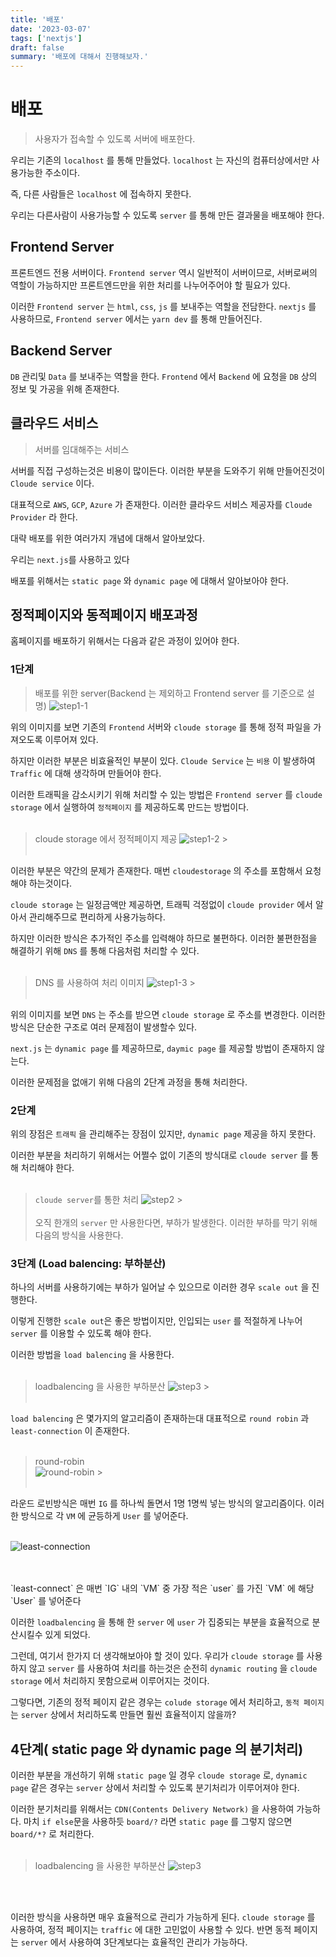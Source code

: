```yaml
---
title: '배포'
date: '2023-03-07'
tags: ['nextjs']
draft: false
summary: '배포에 대해서 진행해보자.'
---
```


# 배포

> 사용자가 접속할 수 있도록 서버에 배포한다.

우리는 기존의 `localhost` 를 통해 만들었다.
`localhost` 는 자신의 컴퓨터상에서만 사용가능한 주소이다.

즉, 다른 사람들은 `localhost` 에 접속하지 못한다.

우리는 다른사람이 사용가능할 수 있도록 `server` 를 통해 만든 결과물을 배포해야 한다.

## Frontend Server

프론트엔드 전용 서버이다.
`Frontend server` 역시 일반적이 서버이므로, 서버로써의 역할이 가능하지만 프론트엔드만을 위한 처리를 나누어주어야 할 필요가 있다.

이러한 `Frontend server` 는 `html`, `css`, `js` 를 보내주는 역할을 전담한다.
`nextjs` 를 사용하므로, `Frontend server` 에서는 `yarn dev` 를 통해 만들어진다.

## Backend Server

`DB` 관리및 `Data` 를 보내주는 역할을 한다.
`Frontend` 에서 `Backend` 에 요청을 `DB` 상의 정보 및 가공을 위해 존재한다.

## 클라우드 서비스

> 서버를 임대해주는 서비스

서버를 직접 구성하는것은 비용이 많이든다.
이러한 부분을 도와주기 위해 만들어진것이 `Cloude service` 이다.

대표적으로 `AWS`, `GCP`, `Azure` 가 존재한다.
이러한 클라우드 서비스 제공자를 `Cloude Provider` 라 한다.

대략 배포를 위한 여러가지 개념에 대해서 알아보았다.

우리는 `next.js`를 사용하고 있다

배포를 위해서는 `static page` 와 `dynamic page` 에 대해서 알아보아야 한다.

## 정적페이지와 동적페이지 배포과정

홈페이지를 배포하기 위해서는 다음과 같은 과정이 있어야 한다.

### 1단계

> 배포를 위한 server(Backend 는 제외하고 Frontend server 를 기준으로 설명)
> ![step1-1](/static/images/2023-03/step1-1.svg)

위의 이미지를 보면 기존의 `Frontend` 서버와 `cloude storage` 를 통해 정적 파일을 가져오도록 이루어져 있다.

하지만 이러한 부분은 비효율적인 부분이 있다.
`Cloude Service` 는 `비용` 이 발생하여 `Traffic` 에 대해 생각하며 만들어야 한다.

이러한 트래픽을 감소시키기 위해 처리할 수 있는 방법은 `Frontend server` 를 `cloude storage` 에서 실행하여 `정적페이지` 를 제공하도록 만드는 방법이다.
<br/>
<br/>

> cloude storage 에서 정적페이지 제공
> ![step1-2](/static/images/2023-03/step1-2.svg) > <br/><br/>

이러한 부분은 약간의 문제가 존재한다.
매번 `cloudestorage` 의 주소를 포함해서 요청해야 하는것이다.

`cloude storage` 는 일정금액만 제공하면, 트래픽 걱정없이 `cloude provider` 에서 알아서 관리해주므로 편리하게 사용가능하다.

하지만 이러한 방식은 추가적인 주소를 입력해야 하므로 불편하다.
이러한 불편한점을 해결하기 위해 `DNS` 를 통해 다음처럼 처리할 수 있다.
<br/>
<br/>

> DNS 를 사용하여 처리 이미지
> ![step1-3](/static/images/2023-03/step1-3.svg) > <br/><br/>

위의 이미지를 보면 `DNS` 는 주소를 받으면 `cloude storage` 로 주소를 변경한다.
이러한 방식은 단순한 구조로 여러 문제점이 발생할수 있다.

`next.js` 는 `dynamic page` 를 제공하므로, `daymic page` 를 제공할 방법이 존재하지 않는다.

이러한 문제점을 없애기 위해 다음의 2단계 과정을 통해 처리한다.

### 2단계

위의 장점은 `트래픽` 을 관리해주는 장점이 있지만, `dynamic page` 제공을 하지 못한다.

이러한 부분을 처리하기 위해서는 어쩔수 없이 기존의 방식대로 `cloude server` 를 통해 처리해야 한다.
<br/>
<br/>

> `cloude server`를 통한 처리
> ![step2](/static/images/2023-03/step2.svg) > <br/><br/>
> 오직 한개의 `server` 만 사용한다면, 부하가 발생한다.
> 이러한 부하를 막기 위해 다음의 방식을 사용한다.

### 3단계 (Load balencing: 부하분산)

하나의 서버를 사용하기에는 부하가 일어날 수 있으므로 이러한 경우 `scale out` 을 진행한다.

이렇게 진행한 `scale out`은 좋은 방법이지만, 인입되는 `user` 를 적절하게 나누어 `server` 를 이용할 수 있도록 해야 한다.

이러한 방법을 `load balencing` 을 사용한다.
<br/>
<br/>

> loadbalencing 을 사용한 부하분산
> ![step3](/static/images/2023-03/step3.svg) > <br/><br/>

`load balencing` 은 몇가지의 알고리즘이 존재하는대 대표적으로 `round robin` 과 `least-connection` 이 존재한다.
<br/>
<br/>

> round-robin<br/>![round-robin](/static/images/2023-03/round-robin.svg) > <br/><br/>

라운드 로빈방식은 매번 `IG` 를 하나씩 돌면서 1명 1명씩 넣는 방식의 알고리즘이다.
이러한 방식으로 각 `VM` 에 균등하게 `User` 를 넣어준다.
<br/>
<br/>

![least-connection](/static/images/2023-03/least-connection.svg)

<br/>
<br/>
`least-connect` 은 매번 `IG` 내의 `VM` 중 가장 적은 `user` 를 가진 `VM` 에 해당 `User` 를 넣어준다

이러한 `loadbalencing` 을 통해 한 `server` 에 `user` 가 집중되는 부분을 효율적으로 분산시킬수 있게 되었다.

그런데, 여기서 한가지 더 생각해보아야 할 것이 있다.
우리가 `cloude storage` 를 사용하지 않고 `server` 를 사용하여 처리를 하는것은 순전히 `dynamic routing` 을 `cloude storage` 에서 처리하지 못함으로써 이루어지는 것이다.

그렇다면, 기존의 정적 페이지 같은 경우는 `colude storage` 에서 처리하고, `동적 페이지` 는 `server` 상에서 처리하도록 만들면 훨씬 효율적이지 않을까?

## 4단계( static page 와 dynamic page 의 분기처리)

이러한 부분을 개선하기 위해 `static page` 일 경우 `cloude storage` 로, `dynamic page` 같은 경우는 `server` 상에서 처리할 수 있도록 분기처리가 이루어져야 한다.

이러한 분기처리를 위해서는 `CDN(Contents Delivery Network)` 을 사용하여 가능하다.
마치 `if else`문을 사용하듯 `board/?` 라면 `static page` 를 그렇지 않으면 `board/*?` 로 처리한다.
<br/>
<br/>

> loadbalencing 을 사용한 부하분산
> ![step3](/static/images/2023-03/step4.svg)

<br/>
<br/>

이러한 방식을 사용하면 매우 효율적으로 관리가 가능하게 된다.
`cloude storage` 를 사용하여, 정적 페이지는 `traffic` 에 대한 고민없이 사용할 수 있다. 반면 동적 페이지는 `server` 에서 사용하여 3단계보다는 효율적인 관리가 가능하다.
